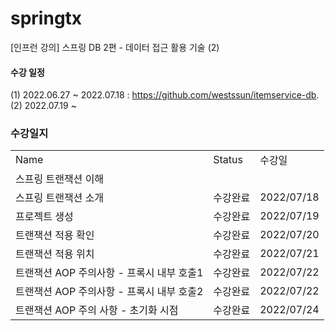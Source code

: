 # springtx
[인프런 강의] 스프링 DB 2편 - 데이터 접근 활용 기술 (2)

#### 수강 일정
(1) 2022.06.27 ~ 2022.07.18 : https://github.com/westssun/itemservice-db.  
(2) 2022.07.19 ~

### 수강일지
| | | |
|-|-|-|
|Name|Status|수강일|
|스프링 트랜잭션 이해| | |
|스프링 트랜잭션 소개|수강완료|2022/07/18|
|프로젝트 생성|수강완료|2022/07/19|
|트랜잭션 적용 확인|수강완료|2022/07/20|
|트랜잭션 적용 위치|수강완료|2022/07/21|
|트랜잭션 AOP 주의사항 - 프록시 내부 호출1|수강완료|2022/07/22|
|트랜잭션 AOP 주의사항 - 프록시 내부 호출2|수강완료|2022/07/22|
|트랜잭션 AOP 주의 사항 - 초기화 시점|수강완료|2022/07/24|
